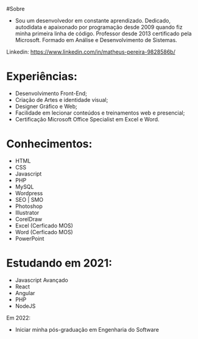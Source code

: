 #Sobre
 - Sou um desenvolvedor em constante aprendizado. Dedicado, autodidata e apaixonado por programação desde 2009 quando fiz minha primeira linha de código. Professor desde 2013 certificado pela Microsoft. Formado em Análise e Desenvolvimento de Sistemas.

Linkedin: https://www.linkedin.com/in/matheus-pereira-9828586b/

# Experiências:
- Desenvolvimento Front-End;
- Criação de Artes e identidade visual;
- Designer Gráfico e Web;
- Facilidade em lecionar conteúdos e treinamentos web e presencial;
- Certificação Microsoft Office Specialist em Excel e Word.

# Conhecimentos:
- HTML
- CSS
- Javascript
- PHP
- MySQL
- Wordpress
- SEO | SMO
- Photoshop
- Illustrator
- CorelDraw
- Excel (Cerficado MOS)
- Word (Cerficado MOS)
- PowerPoint

# Estudando em 2021:
- Javascript Avançado
- React
- Angular
- PHP
- NodeJS

Em 2022:
- Iniciar minha pós-graduação em Engenharia do Software
